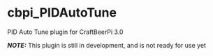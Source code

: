 # cbpi_PIDAutoTune
PID Auto Tune plugin for CraftBeerPi 3.0

***NOTE:*** This plugin is still in development, and is not ready for use yet
